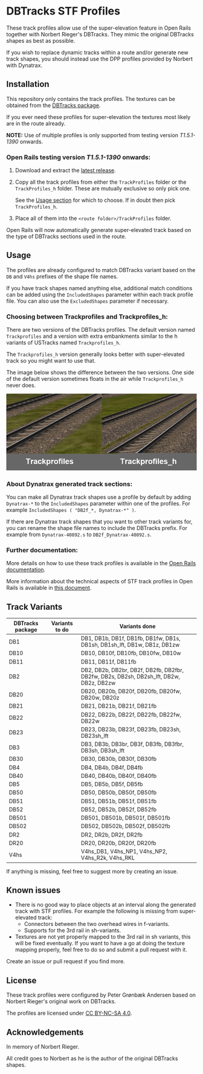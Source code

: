 
# DBTracks STF Profiles
These track profiles allow use of the super-elevation feature in Open Rails together with Norbert Rieger's DBTracks. They mimic the original DBTracks shapes as best as possible.

If you wish to replace dynamic tracks within a route and/or generate new track shapes, you should instead use the DPP profiles provided by Norbert with Dynatrax.


## Installation
This repository only contains the track profiles. The textures can be obtained from the [DBTracks package](https://the-train.de/downloads/entry/11252-dbtracks/).

If you ever need these profiles for super-elevation the textures most likely are in the route already.

**NOTE:** Use of multiple profiles is only supported from testing version _T1.5.1-1390_ onwards.


### Open Rails testing version _T1.5.1-1390_ onwards:
1. Download and extract the [latest release](https://github.com/pgroenbaek/dbtracks-stf-profiles/releases).

2. Copy all the track profiles from either the `TrackProfiles` folder or the `TrackProfiles_h` folder. These are mutually exclusive so only pick one.

   See the [Usage section](#choosing-between-trackprofiles-and-trackprofiles_h) for which to choose. If in doubt then pick `TrackProfiles_h`.

3. Place all of them into the `<route folder>/TrackProfiles` folder.

Open Rails will now automatically generate super-elevated track based on the type of DBTracks sections used in the route.


## Usage
The profiles are already configured to match DBTracks variant based on the `DB` and `V4hs` prefixes of the shape file names.

If you have track shapes named anything else, additional match conditions can be added using the `IncludedShapes` parameter within each track profile file. You can also use the `ExcludedShapes` parameter if necessary.


### Choosing between Trackprofiles and Trackprofiles_h:
There are two versions of the DBTracks profiles. The default version named `Trackprofiles` and a version with extra embankments similar to the h variants of USTracks named `Trackprofiles_h`.

The `Trackprofiles_h` version generally looks better with super-elevated track so you might want to use that.

The image below shows the difference between the two versions. One side of the default version sometimes floats in the air while `Trackprofiles_h` never does.

![Trackprofile versions](./TrackprofileVersions.png)


### About Dynatrax generated track sections:
You can make all Dynatrax track shapes use a profile by default by adding `Dynatrax-*` to the `IncludedShapes` parameter within one of the profiles. For example `IncludedShapes ( "DB2f_*, Dynatrax-*" )`.

If there are Dynatrax track shapes that you want to other track variants for, you can rename the shape file names to include the DBTracks prefix. For example from `Dynatrax-40892.s` to `DB2f_Dynatrax-40892.s`.


### Further documentation:
More details on how to use these track profiles is available in the [Open Rails documentation](https://open-rails.readthedocs.io/en/latest/options.html#superelevation). 

More information about the technical aspects of STF track profiles in Open Rails is available in [this document](https://static.openrails.org/files/OpenRails-Testing-How%20to%20Provide%20Track%20Profiles%20for%20Open%20Rails%20Dynamic%20Track.pdf).


## Track Variants

| DBTracks package  | Variants to do                                   | Variants done |
|-------------------|--------------------------------------------------|---------------|
| DB1               |                      | DB1, DB1b, DB1f, DB1fb, DB1fw, DB1s, DB1sh, DB1sh_lft, DB1w, DB1z, DB1zw        |
| DB10              |                                     | DB10, DB10f, DB10fb, DB10fw, DB10w          |
| DB11              |                                     | DB11, DB11f, DB11fb          |
| DB2               |                        | DB2, DB2b, DB2br, DB2f, DB2fb, DB2fbr, DB2fw, DB2s, DB2sh, DB2sh_lft, DB2w, DB2z, DB2zw   |
| DB20              |                            | DB20, DB20b, DB20f, DB20fb, DB20fw, DB20w, DB20z         |
| DB21              |                              | DB21, DB21b, DB21f, DB21fb           |
| DB22              |                              | DB22, DB22b, DB22f, DB22fb, DB22fw, DB22w          |
| DB23              |                      | DB23, DB23b, DB23f, DB23fb, DB23sh, DB23sh_lft          |
| DB3               |                   | DB3, DB3b, DB3br, DB3f, DB3fb, DB3fbr, DB3sh, DB3sh_lft           |
| DB30              |                              | DB30, DB30b, DB30f, DB30fb          |
| DB4               |                                 | DB4, DB4b, DB4f, DB4fb           |
| DB40              |                              | DB40, DB40b, DB40f, DB40fb          |
| DB5               |                                 | DB5, DB5b, DB5f, DB5fb           |
| DB50              |                              | DB50, DB50b, DB50f, DB50fb          |
| DB51              |                              | DB51, DB51b, DB51f, DB51fb          |
| DB52              |                              | DB52, DB52b, DB52f, DB52fb          |
| DB501             |                           | DB501, DB501b, DB501f, DB501fb         |
| DB502             |                           | DB502, DB502b, DB502f, DB502fb         |
| DR2               |                                 | DR2, DR2b, DR2f, DR2fb           |
| DR20              |                                             | DR20, DR20b, DR20f, DR20fb          |
| V4hs              |                      | V4hs_DB1, V4hs_NP1, V4hs_NP2, V4hs_R2k, V4hs_RKL              |

If anything is missing, feel free to suggest more by creating an issue.


## Known issues

- There is no good way to place objects at an interval along the generated track with STF profiles. For example the following is missing from super-elevated track:
	- Connectors between the two overhead wires in f-variants.
	- Supports for the 3rd rail in sh-variants.
- Textures are not yet properly mapped to the 3rd rail in sh variants, this will be fixed eventually. If you want to have a go at doing the texture mapping properly, feel free to do so and submit a pull request with it.

Create an issue or pull request if you find more.


## License

These track profiles were configured by Peter Grønbæk Andersen based on Norbert Rieger's original work on DBTracks.

The profiles are licensed under [CC BY-NC-SA 4.0](https://creativecommons.org/licenses/by-nc-sa/4.0/).


## Acknowledgements

In memory of Norbert Rieger.

All credit goes to Norbert as he is the author of the original DBTracks shapes.